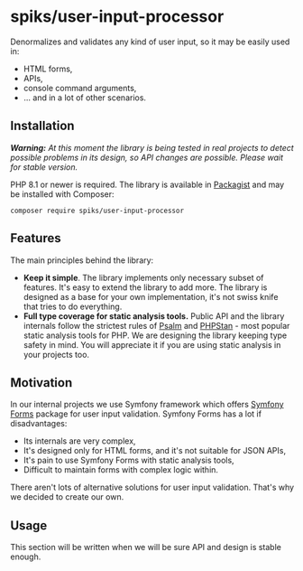 # spiks/user-input-processor

Denormalizes and validates any kind of user input, so it may be easily used in:

- HTML forms,
- APIs,
- console command arguments,
- ... and in a lot of other scenarios.

## Installation

_**Warning:** At this moment the library is being tested in real projects to detect possible problems in its design, so API changes are possible. Please wait for stable version._

PHP 8.1 or newer is required. The library is available in [Packagist](https://packagist.org/packages/spiks/user-input-processor) and may be installed with Composer:

```console
composer require spiks/user-input-processor
```

## Features

The main principles behind the library:

- **Keep it simple**. The library implements only necessary subset of features. It's easy to extend the library to add more. The library is designed as a base for your own implementation, it's not swiss knife that tries to do everything.
- **Full type coverage for static analysis tools.** Public API and the library internals follow the strictest rules of [Psalm](https://psalm.dev) and [PHPStan](https://phpstan.org) - most popular static analysis tools for PHP. We are designing the library keeping type safety in mind. You will appreciate it if you are using static analysis in your projects too.

## Motivation

In our internal projects we use Symfony framework which offers [Symfony Forms](https://symfony.com/doc/current/forms.html) package for user input validation. Symfony Forms has a lot if disadvantages:

- Its internals are very complex,
- It's designed only for HTML forms, and it's not suitable for JSON APIs,
- It's pain to use Symfony Forms with static analysis tools,
- Difficult to maintain forms with complex logic within.

There aren't lots of alternative solutions for user input validation. That's why we decided to create our own.

## Usage

This section will be written when we will be sure API and design is stable enough.
